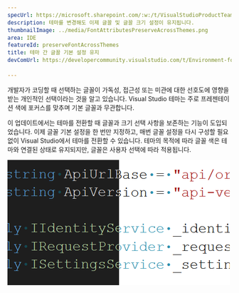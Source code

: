 ```yaml
---
specUrl: https://microsoft.sharepoint.com/:w:/t/VisualStudioProductTeam/EdXTo_GWzBpIrDv7ZyGrhKcB3arasI3DbQjrMXGs8StHtQ?e=8sPGnd
description: 테마를 변경해도 이제 글꼴 및 글꼴 크기 설정이 유지됩니다.
thumbnailImage: ../media/FontAttributesPreserveAcrossThemes.png
area: IDE
featureId: preserveFontAcrossThemes
title: 테마 간 글꼴 기본 설정 유지
devComUrl: https://developercommunity.visualstudio.com/t/Environment-font-and-font-size-is-associ/10143502?q=font+theme&fTime=allTime

---
```



개발자가 코딩할 때 선택하는 글꼴이 가독성, 접근성 또는 미관에 대한 선호도에 영향을 받는 개인적인 선택이라는 것을 알고 있습니다. Visual Studio 테마는 주로 프레젠테이션 색에 포커스를 맞추며 기본 글꼴과 무관합니다.

이 업데이트에서는 테마를 전환할 때 글꼴과 크기 선택 사항을 보존하는 기능이 도입되었습니다. 이제 글꼴 기본 설정을 한 번만 지정하고, 매번 글꼴 설정을 다시 구성할 필요 없이 Visual Studio에서 테마를 전환할 수 있습니다. 테마의 목적에 따라 글꼴 색은 테마와 연결된 상태로 유지되지만, 글꼴은 사용자 선택에 따라 적용됩니다.

![동일한 글꼴을 사용하여 동일한 코드를 표시하는 Visual Studio 편집기이지만, 코드의 절반은 어두운 테마이고 절반은 밝은 테마입니다.](../media/FontAttributesPreserveAcrossThemes.png)
